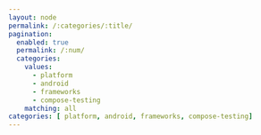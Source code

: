 ```yaml
---
layout: node
permalink: /:categories/:title/
pagination: 
  enabled: true
  permalink: /:num/
  categories:
    values:
      - platform
      - android
      - frameworks
      - compose-testing
    matching: all
categories: [ platform, android, frameworks, compose-testing]
---
```


